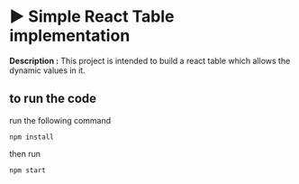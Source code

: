 # ▶️ Simple React Table implementation

**Description :** This project is intended to build a react table which allows the dynamic values in it.

## to run the code
run the following command

`npm install`

then run

`npm start`
